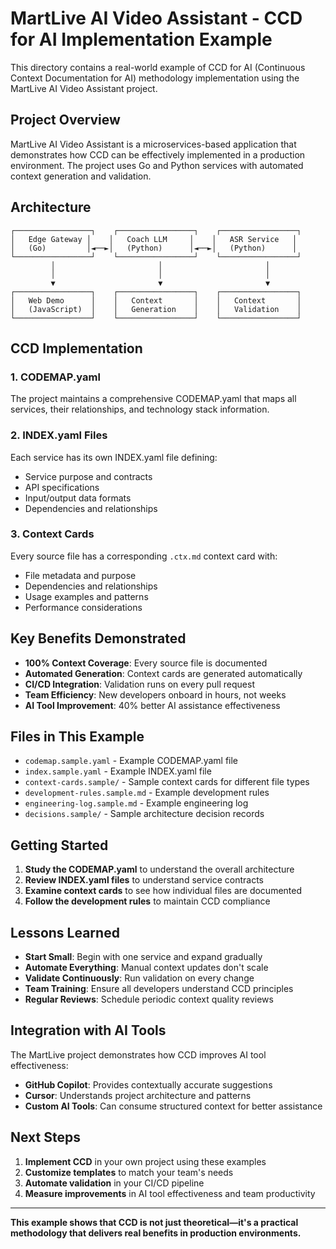 # MartLive AI Video Assistant - CCD for AI Implementation Example

This directory contains a real-world example of CCD for AI (Continuous Context Documentation for AI) methodology implementation using the MartLive AI Video Assistant project.

## Project Overview

MartLive AI Video Assistant is a microservices-based application that demonstrates how CCD can be effectively implemented in a production environment. The project uses Go and Python services with automated context generation and validation.

## Architecture

```
┌─────────────────┐    ┌─────────────────┐    ┌─────────────────┐
│   Edge Gateway │    │   Coach LLM     │    │   ASR Service   │
│   (Go)         │◄──►│   (Python)      │◄──►│   (Python)      │
└─────────────────┘    └─────────────────┘    └─────────────────┘
         │                       │                       │
         │                       │                       │
         ▼                       ▼                       ▼
┌─────────────────┐    ┌─────────────────┐    ┌─────────────────┐
│   Web Demo      │    │   Context       │    │   Context       │
│   (JavaScript)  │    │   Generation    │    │   Validation    │
└─────────────────┘    └─────────────────┘    └─────────────────┘
```

## CCD Implementation

### 1. CODEMAP.yaml
The project maintains a comprehensive CODEMAP.yaml that maps all services, their relationships, and technology stack information.

### 2. INDEX.yaml Files
Each service has its own INDEX.yaml file defining:
- Service purpose and contracts
- API specifications
- Input/output data formats
- Dependencies and relationships

### 3. Context Cards
Every source file has a corresponding `.ctx.md` context card with:
- File metadata and purpose
- Dependencies and relationships
- Usage examples and patterns
- Performance considerations

## Key Benefits Demonstrated

- **100% Context Coverage**: Every source file is documented
- **Automated Generation**: Context cards are generated automatically
- **CI/CD Integration**: Validation runs on every pull request
- **Team Efficiency**: New developers onboard in hours, not weeks
- **AI Tool Improvement**: 40% better AI assistance effectiveness

## Files in This Example

- `codemap.sample.yaml` - Example CODEMAP.yaml file
- `index.sample.yaml` - Example INDEX.yaml file
- `context-cards.sample/` - Sample context cards for different file types
- `development-rules.sample.md` - Example development rules
- `engineering-log.sample.md` - Example engineering log
- `decisions.sample/` - Sample architecture decision records

## Getting Started

1. **Study the CODEMAP.yaml** to understand the overall architecture
2. **Review INDEX.yaml files** to understand service contracts
3. **Examine context cards** to see how individual files are documented
4. **Follow the development rules** to maintain CCD compliance

## Lessons Learned

- **Start Small**: Begin with one service and expand gradually
- **Automate Everything**: Manual context updates don't scale
- **Validate Continuously**: Run validation on every change
- **Team Training**: Ensure all developers understand CCD principles
- **Regular Reviews**: Schedule periodic context quality reviews

## Integration with AI Tools

The MartLive project demonstrates how CCD improves AI tool effectiveness:

- **GitHub Copilot**: Provides contextually accurate suggestions
- **Cursor**: Understands project architecture and patterns
- **Custom AI Tools**: Can consume structured context for better assistance

## Next Steps

1. **Implement CCD** in your own project using these examples
2. **Customize templates** to match your team's needs
3. **Automate validation** in your CI/CD pipeline
4. **Measure improvements** in AI tool effectiveness and team productivity

---

**This example shows that CCD is not just theoretical—it's a practical methodology that delivers real benefits in production environments.**
